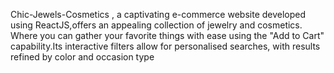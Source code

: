 Chic-Jewels-Cosmetics
, a captivating e-commerce website developed using ReactJS,offers an appealing collection of jewelry and cosmetics. Where you can gather your favorite things with ease using the "Add to Cart" capability.Its interactive filters allow for personalised searches, with results refined by color and occasion type
